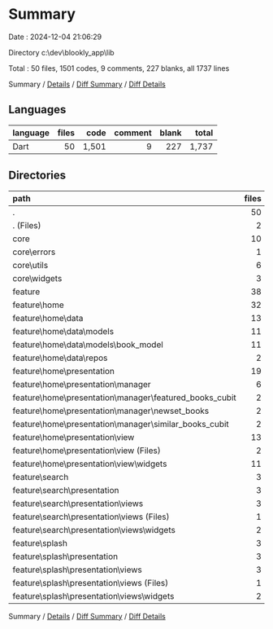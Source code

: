 # Summary

Date : 2024-12-04 21:06:29

Directory c:\\dev\\blookly_app\\lib

Total : 50 files,  1501 codes, 9 comments, 227 blanks, all 1737 lines

Summary / [Details](details.md) / [Diff Summary](diff.md) / [Diff Details](diff-details.md)

## Languages
| language | files | code | comment | blank | total |
| :--- | ---: | ---: | ---: | ---: | ---: |
| Dart | 50 | 1,501 | 9 | 227 | 1,737 |

## Directories
| path | files | code | comment | blank | total |
| :--- | ---: | ---: | ---: | ---: | ---: |
| . | 50 | 1,501 | 9 | 227 | 1,737 |
| . (Files) | 2 | 48 | 0 | 7 | 55 |
| core | 10 | 205 | 0 | 28 | 233 |
| core\\errors | 1 | 47 | 0 | 7 | 54 |
| core\\utils | 6 | 96 | 0 | 14 | 110 |
| core\\widgets | 3 | 62 | 0 | 7 | 69 |
| feature | 38 | 1,248 | 9 | 192 | 1,449 |
| feature\\home | 32 | 1,065 | 3 | 163 | 1,231 |
| feature\\home\\data | 13 | 469 | 0 | 79 | 548 |
| feature\\home\\data\\models | 11 | 396 | 0 | 69 | 465 |
| feature\\home\\data\\models\\book_model | 11 | 396 | 0 | 69 | 465 |
| feature\\home\\data\\repos | 2 | 73 | 0 | 10 | 83 |
| feature\\home\\presentation | 19 | 596 | 3 | 84 | 683 |
| feature\\home\\presentation\\manager | 6 | 102 | 0 | 44 | 146 |
| feature\\home\\presentation\\manager\\featured_books_cubit | 2 | 34 | 0 | 15 | 49 |
| feature\\home\\presentation\\manager\\newset_books | 2 | 34 | 0 | 14 | 48 |
| feature\\home\\presentation\\manager\\similar_books_cubit | 2 | 34 | 0 | 15 | 49 |
| feature\\home\\presentation\\view | 13 | 494 | 3 | 40 | 537 |
| feature\\home\\presentation\\view (Files) | 2 | 36 | 0 | 7 | 43 |
| feature\\home\\presentation\\view\\widgets | 11 | 458 | 3 | 33 | 494 |
| feature\\search | 3 | 96 | 1 | 12 | 109 |
| feature\\search\\presentation | 3 | 96 | 1 | 12 | 109 |
| feature\\search\\presentation\\views | 3 | 96 | 1 | 12 | 109 |
| feature\\search\\presentation\\views (Files) | 1 | 11 | 0 | 3 | 14 |
| feature\\search\\presentation\\views\\widgets | 2 | 85 | 1 | 9 | 95 |
| feature\\splash | 3 | 87 | 5 | 17 | 109 |
| feature\\splash\\presentation | 3 | 87 | 5 | 17 | 109 |
| feature\\splash\\presentation\\views | 3 | 87 | 5 | 17 | 109 |
| feature\\splash\\presentation\\views (Files) | 1 | 11 | 0 | 3 | 14 |
| feature\\splash\\presentation\\views\\widgets | 2 | 76 | 5 | 14 | 95 |

Summary / [Details](details.md) / [Diff Summary](diff.md) / [Diff Details](diff-details.md)
